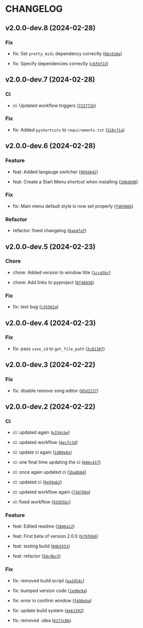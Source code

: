 # CHANGELOG



## v2.0.0-dev.8 (2024-02-28)

### Fix

* fix: Set `pretty_midi` dependency correctly ([`6bc616e`](https://github.com/BenjaminHalko/WiiMusicEditorPlus/commit/6bc616e2eddbf00df14eaeecfb1910a9eb81e096))

* fix: Specify dependencies correctly ([`c6fbf22`](https://github.com/BenjaminHalko/WiiMusicEditorPlus/commit/c6fbf228c082692b6732766666492c0ee74f5c1d))


## v2.0.0-dev.7 (2024-02-28)

### Ci

* ci: Updated workflow triggers ([`722772b`](https://github.com/BenjaminHalko/WiiMusicEditorPlus/commit/722772baea262bb190e6cdf5e0434a402dff5902))

### Fix

* fix: Added `pyshortcuts` to `requirements.txt` ([`318cf1a`](https://github.com/BenjaminHalko/WiiMusicEditorPlus/commit/318cf1a4f1aeca581979944f4a3f2a9ad5b06b6d))


## v2.0.0-dev.6 (2024-02-28)

### Feature

* feat: Added langauge switcher ([`995d642`](https://github.com/BenjaminHalko/WiiMusicEditorPlus/commit/995d642fb5add998be1eb2031047aecf9d16737a))

* feat: Create a Start Menu shortcut when installing ([`3d6db90`](https://github.com/BenjaminHalko/WiiMusicEditorPlus/commit/3d6db9077fd57286e745209c37befab7b6611b8b))

### Fix

* fix: Main menu default style is now set properly ([`fd0366b`](https://github.com/BenjaminHalko/WiiMusicEditorPlus/commit/fd0366b581a04d07393587a277c61d1cac567a6d))

### Refactor

* refactor: fixed changelog ([`0ae4faf`](https://github.com/BenjaminHalko/WiiMusicEditorPlus/commit/0ae4faf241ef96e2c96b42f5eba3a098611522c3))


## v2.0.0-dev.5 (2024-02-23)

### Chore

* chore: Added version to window title ([`1cce5bc`](https://github.com/BenjaminHalko/WiiMusicEditorPlus/commit/1cce5bcc1740764f24a3306063bf547f94fced6b))

* chore: Add links to pyproject ([`8f46036`](https://github.com/BenjaminHalko/WiiMusicEditorPlus/commit/8f46036dba6ef5e7a8cc3d9246603545a9532bdf))

### Fix

* fix: text bug ([`c35502a`](https://github.com/BenjaminHalko/WiiMusicEditorPlus/commit/c35502a2db09dd1dd09f7a9a592df0648ef53c02))


## v2.0.0-dev.4 (2024-02-23)

### Fix

* fix: pass `save_id` to `get_file_path` ([`3c8110f`](https://github.com/BenjaminHalko/WiiMusicEditorPlus/commit/3c8110f0ab8781caaf0d85886981acb48b3ef9fd))


## v2.0.0-dev.3 (2024-02-22)

### Fix

* fix: disable remove song editor ([`85d2227`](https://github.com/BenjaminHalko/WiiMusicEditorPlus/commit/85d2227bd1327f059fffb36523861d318902bb15))


## v2.0.0-dev.2 (2024-02-22)

### Ci

* ci: updated again ([`e334cbe`](https://github.com/BenjaminHalko/WiiMusicEditorPlus/commit/e334cbe065b1d7f262f46937d99e329687f3c9f6))

* ci: updated workflow ([`4ecfc3d`](https://github.com/BenjaminHalko/WiiMusicEditorPlus/commit/4ecfc3d72484f0064cba74d973c15c1aa96b881a))

* ci: update ci again ([`1d09e8a`](https://github.com/BenjaminHalko/WiiMusicEditorPlus/commit/1d09e8a45de17f03a6b9ac2d7c1a1781ce8bb875))

* ci: one final time updating the ci ([`604c41f`](https://github.com/BenjaminHalko/WiiMusicEditorPlus/commit/604c41f9ca1e1f97273e03a2a7d680dd1181cb17))

* ci: once again updated ci ([`1ba8b04`](https://github.com/BenjaminHalko/WiiMusicEditorPlus/commit/1ba8b0442907e665f3a51ec0cc3d39222676c7e6))

* ci: updated ci ([`9e59ab2`](https://github.com/BenjaminHalko/WiiMusicEditorPlus/commit/9e59ab2f52ead094700d44d63a9e9c3930893716))

* ci: updated workflow again ([`734760a`](https://github.com/BenjaminHalko/WiiMusicEditorPlus/commit/734760ab707755f681df6f681df32b9b0c78ace1))

* ci: fixed workflow ([`93d55bc`](https://github.com/BenjaminHalko/WiiMusicEditorPlus/commit/93d55bc4addd07d0bb620e84d424ceae72e44e0f))

### Feature

* feat: Edited readme ([`3846a12`](https://github.com/BenjaminHalko/WiiMusicEditorPlus/commit/3846a12a01336bb2d181c146a0c7c03e5d517f87))

* feat: First beta of version 2.0.0 ([`b79f6b6`](https://github.com/BenjaminHalko/WiiMusicEditorPlus/commit/b79f6b6c41e8ac54e3590265eae120c725b160a0))

* feat: testing build ([`04b5551`](https://github.com/BenjaminHalko/WiiMusicEditorPlus/commit/04b5551fce6d94671cb015eda07f73b469480e75))

* feat: refactor ([`50c9bc5`](https://github.com/BenjaminHalko/WiiMusicEditorPlus/commit/50c9bc523e9b17344a2723c112d4a487389e5ad3))

### Fix

* fix: removed build script ([`aa2d54c`](https://github.com/BenjaminHalko/WiiMusicEditorPlus/commit/aa2d54c99a8d590d2f5182ae053e09c0c2678852))

* fix: bumped version code ([`1e98e9a`](https://github.com/BenjaminHalko/WiiMusicEditorPlus/commit/1e98e9acf6ac4b9efde5c07d4541a5be15503981))

* fix: error in confirm window ([`f498eba`](https://github.com/BenjaminHalko/WiiMusicEditorPlus/commit/f498eba377afa65535301ae277f718d40d2fe3c1))

* fix: update build system ([`4e61592`](https://github.com/BenjaminHalko/WiiMusicEditorPlus/commit/4e61592f6319bab46e932ee21f4eedf971fcc492))

* fix: removed .idea ([`6173c0b`](https://github.com/BenjaminHalko/WiiMusicEditorPlus/commit/6173c0b9c77647a9665a250f78425381a8dd9b0b))
